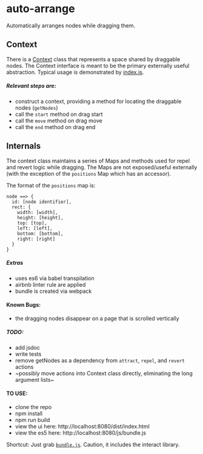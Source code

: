 # auto-arrange
Automatically arranges nodes while dragging them.

## Context
There is a [Context](https://github.com/eric-smiling/auto-arrange/blob/master/src/js/Context.js) class that represents a space shared by draggable nodes. The Context interface is meant to be the primary externally useful abstraction. Typical usage is demonstrated by [index.js](https://github.com/eric-smiling/auto-arrange/blob/master/src/js/index.js).

##### Relevant steps are:
- construct a context, providing a method for locating the draggable nodes (`getNodes`)
- call the `start` method on drag start
- call the `move` method on drag move
- call the `end` method on drag end

## Internals
The context class maintains a series of Maps and methods used for repel and revert logic while dragging. The Maps are not exposed/useful externally (with the exception of the `positions` Map which has an accessor).

The format of the `positions` map is:
```
node ==> {
  id: [node identifier],
  rect: {
    width: [width],
    height: [height],
    top: [top],
    left: [left],
    bottom: [bottom],
    right: [right]
  }
}
```

##### Extras
- uses es6 via  babel transpilation
- airbnb linter rule are applied
- bundle is created via webpack

#### Known Bugs:
- the dragging nodes disappear on a page that is scrolled vertically

##### TODO:
- add jsdoc
- write tests
- remove getNodes as a dependency from `attract`, `repel`, and `revert` actions
- ~possibly move actions into Context class directly, eliminating the long argument lists~


#### TO USE:
- clone the repo
- npm install
- npm run build
- view the ui here: http://localhost:8080/dist/index.html
- view the es5 here: http://localhost:8080/js/bundle.js

Shortcut: Just grab [`bundle.js`](https://github.com/eric-smiling/auto-arrange/blob/master/dist/js/bundle.js). Caution, it includes the interact library.
